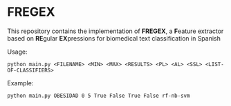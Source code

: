 # FREGEX 

This repository contains the implementation of **FREGEX**, a **F**eature extractor based on **RE**gular **EX**pressions for biomedical text classification in Spanish

Usage: 
```
python main.py <FILENAME> <MIN> <MAX> <RESULTS> <PL> <AL> <SSL> <LIST-OF-CLASSIFIERS>
```

Example:
```
python main.py OBESIDAD 0 5 True False True False rf-nb-svm
```
